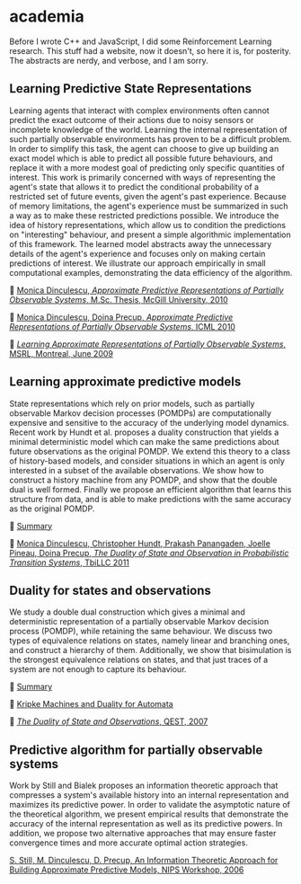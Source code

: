 # academia
Before I wrote C++ and JavaScript, I did some Reinforcement Learning research. This stuff had a website, now it doesn't, so here it is, for posterity. The abstracts are
nerdy, and verbose, and I am sorry.

## Learning Predictive State Representations

Learning agents that interact with complex environments often cannot predict the exact outcome of their actions due to noisy sensors or incomplete knowledge of the world. Learning the internal representation of such partially observable environments has proven to be a difficult problem. In order to simplify this task, the agent can choose to give up building an exact model which is able to predict all possible future behaviours, and replace it with a more modest goal of predicting only specific quantities of interest. This work is primarily concerned with ways of representing the agent's state that allows it to predict the conditional probability of a restricted set of future events, given the agent's past experience. Because of memory limitations, the agent's experience must be summarized in such a way as to make these restricted predictions possible. We introduce the idea of history representations, which allow us to condition the predictions on "interesting" behaviour, and present a simple algorithmic implementation of this framework. The learned model abstracts away the unnecessary details of the agent's experience and focuses only on making certain predictions of interest. We illustrate our approach empirically in small computational examples, demonstrating the data efficiency of the algorithm.

📝 [Monica Dinculescu, _Approximate Predictive Representations of Partially Observable Systems_, M.Sc. Thesis, McGill University, 2010](./papers/thesis.pdf)

📝 [Monica Dinculescu, Doina Precup, _Approximate Predictive Representations of Partially Observable Systems_, ICML 2010](./papers/icml.pdf)

📜 [_Learning Approximate Representations of Partially Observable Systems_, MSRL, Montreal, June 2009](./posters/msrl.pdf)

## Learning approximate predictive models

State representations which rely on prior models, such as partially observable Markov decision processes (POMDPs) are computationally expensive and sensitive to the accuracy of the underlying model dynamics. Recent work by Hundt et al. proposes a duality construction that yields a minimal deterministic model which can make the same predictions about future observations as the original POMDP. We extend this theory to a class of history-based models, and consider situations in which an agent is only interested in a subset of the available observations. We show how to construct a history machine from any POMDP, and show that the double dual is well formed. Finally we propose an efficient algorithm that learns this structure from data, and is able to make predictions with the same accuracy as the original POMDP.

📝 [Summary](./papers/history.pdf)

📝 [Monica Dinculescu, Christopher Hundt, Prakash Panangaden, Joelle Pineau, Doina Precup, _The Duality of State and Observation in Probabilistic Transition Systems_, TbiLLC 2011](http://link.springer.com/chapter/10.1007%2F978-3-642-36976-6_14)

## Duality for states and observations

We study a double dual construction which gives a minimal and deterministic representation of a partially observable Markov decision process (POMDP), while retaining the same behaviour. We discuss two types of equivalence relations on states, namely linear and branching ones, and construct a hierarchy of them. Additionally, we show that bisimulation is the strongest equivalence relations on states, and that just traces of a system are not enough to capture its behaviour.

📝 [Summary](./papers/equiv.pdf)

📝 [Kripke Machines and Duality for Automata](./papers/duality.pdf)

📜 [_The Duality of State and Observations_, QEST, 2007](./posters/qest.pdf)

## Predictive algorithm for partially observable systems

Work by Still and Bialek proposes an information theoretic approach that compresses a system's available history into an internal representation and maximizes its predictive power. In order to validate the asymptotic nature of the theoretical algorithm, we present empirical results that demonstrate the accuracy of the internal representation as well as its predictive powers. In addition, we propose two alternative approaches that may ensure faster convergence times and more accurate optimal action strategies.

[S. Still, M. Dinculescu, D. Precup, An Information Theoretic Approach for Building Approximate Predictive Models, NIPS Workshop, 2006](./papers/cdmp.pdf)
